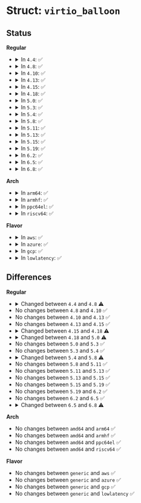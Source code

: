 # Struct: <code>virtio_balloon</code>

## Status
<b>Regular</b>
<ul>
<li>
<details>
<summary>In <code>4.4</code>: ✅</summary>

```c
struct virtio_balloon {
    struct virtio_device *vdev;
    struct virtqueue *inflate_vq;
    struct virtqueue *deflate_vq;
    struct virtqueue *stats_vq;
    wait_queue_head_t config_change;
    struct task_struct *thread;
    wait_queue_head_t acked;
    unsigned int num_pages;
    struct balloon_dev_info vb_dev_info;
    struct mutex balloon_lock;
    unsigned int num_pfns;
    u32 pfns[256];
    int need_stats_update;
    struct virtio_balloon_stat stats[6];
    struct notifier_block nb;
};
```
</details>
</li>
<li>
<details>
<summary>In <code>4.8</code>: ✅</summary>

```c
struct virtio_balloon {
    struct virtio_device *vdev;
    struct virtqueue *inflate_vq;
    struct virtqueue *deflate_vq;
    struct virtqueue *stats_vq;
    struct work_struct update_balloon_stats_work;
    struct work_struct update_balloon_size_work;
    spinlock_t stop_update_lock;
    bool stop_update;
    wait_queue_head_t acked;
    unsigned int num_pages;
    struct balloon_dev_info vb_dev_info;
    struct mutex balloon_lock;
    unsigned int num_pfns;
    __virtio32 pfns[256];
    struct virtio_balloon_stat stats[7];
    struct notifier_block nb;
};
```
</details>
</li>
<li>
<details>
<summary>In <code>4.10</code>: ✅</summary>

```c
struct virtio_balloon {
    struct virtio_device *vdev;
    struct virtqueue *inflate_vq;
    struct virtqueue *deflate_vq;
    struct virtqueue *stats_vq;
    struct work_struct update_balloon_stats_work;
    struct work_struct update_balloon_size_work;
    spinlock_t stop_update_lock;
    bool stop_update;
    wait_queue_head_t acked;
    unsigned int num_pages;
    struct balloon_dev_info vb_dev_info;
    struct mutex balloon_lock;
    unsigned int num_pfns;
    __virtio32 pfns[256];
    struct virtio_balloon_stat stats[7];
    struct notifier_block nb;
};
```
</details>
</li>
<li>
<details>
<summary>In <code>4.13</code>: ✅</summary>

```c
struct virtio_balloon {
    struct virtio_device *vdev;
    struct virtqueue *inflate_vq;
    struct virtqueue *deflate_vq;
    struct virtqueue *stats_vq;
    struct work_struct update_balloon_stats_work;
    struct work_struct update_balloon_size_work;
    spinlock_t stop_update_lock;
    bool stop_update;
    wait_queue_head_t acked;
    unsigned int num_pages;
    struct balloon_dev_info vb_dev_info;
    struct mutex balloon_lock;
    unsigned int num_pfns;
    __virtio32 pfns[256];
    struct virtio_balloon_stat stats[7];
    struct notifier_block nb;
};
```
</details>
</li>
<li>
<details>
<summary>In <code>4.15</code>: ✅</summary>

```c
struct virtio_balloon {
    struct virtio_device *vdev;
    struct virtqueue *inflate_vq;
    struct virtqueue *deflate_vq;
    struct virtqueue *stats_vq;
    struct work_struct update_balloon_stats_work;
    struct work_struct update_balloon_size_work;
    spinlock_t stop_update_lock;
    bool stop_update;
    wait_queue_head_t acked;
    unsigned int num_pages;
    struct balloon_dev_info vb_dev_info;
    struct mutex balloon_lock;
    unsigned int num_pfns;
    __virtio32 pfns[256];
    struct virtio_balloon_stat stats[7];
    struct notifier_block nb;
};
```
</details>
</li>
<li>
<details>
<summary>In <code>4.18</code>: ✅</summary>

```c
struct virtio_balloon {
    struct virtio_device *vdev;
    struct virtqueue *inflate_vq;
    struct virtqueue *deflate_vq;
    struct virtqueue *stats_vq;
    struct work_struct update_balloon_stats_work;
    struct work_struct update_balloon_size_work;
    spinlock_t stop_update_lock;
    bool stop_update;
    wait_queue_head_t acked;
    unsigned int num_pages;
    struct balloon_dev_info vb_dev_info;
    struct mutex balloon_lock;
    unsigned int num_pfns;
    __virtio32 pfns[256];
    struct virtio_balloon_stat stats[10];
    struct notifier_block nb;
};
```
</details>
</li>
<li>
<details>
<summary>In <code>5.0</code>: ✅</summary>

```c
struct virtio_balloon {
    struct virtio_device *vdev;
    struct virtqueue *inflate_vq;
    struct virtqueue *deflate_vq;
    struct virtqueue *stats_vq;
    struct virtqueue *free_page_vq;
    struct workqueue_struct *balloon_wq;
    struct work_struct report_free_page_work;
    struct work_struct update_balloon_stats_work;
    struct work_struct update_balloon_size_work;
    spinlock_t stop_update_lock;
    bool stop_update;
    long unsigned int config_read_bitmap;
    struct list_head free_page_list;
    spinlock_t free_page_list_lock;
    long unsigned int num_free_page_blocks;
    u32 cmd_id_received_cache;
    __virtio32 cmd_id_active;
    __virtio32 cmd_id_stop;
    wait_queue_head_t acked;
    unsigned int num_pages;
    struct balloon_dev_info vb_dev_info;
    struct mutex balloon_lock;
    unsigned int num_pfns;
    __virtio32 pfns[256];
    struct virtio_balloon_stat stats[10];
    struct shrinker shrinker;
};
```
</details>
</li>
<li>
<details>
<summary>In <code>5.3</code>: ✅</summary>

```c
struct virtio_balloon {
    struct virtio_device *vdev;
    struct virtqueue *inflate_vq;
    struct virtqueue *deflate_vq;
    struct virtqueue *stats_vq;
    struct virtqueue *free_page_vq;
    struct workqueue_struct *balloon_wq;
    struct work_struct report_free_page_work;
    struct work_struct update_balloon_stats_work;
    struct work_struct update_balloon_size_work;
    spinlock_t stop_update_lock;
    bool stop_update;
    long unsigned int config_read_bitmap;
    struct list_head free_page_list;
    spinlock_t free_page_list_lock;
    long unsigned int num_free_page_blocks;
    u32 cmd_id_received_cache;
    __virtio32 cmd_id_active;
    __virtio32 cmd_id_stop;
    wait_queue_head_t acked;
    unsigned int num_pages;
    struct balloon_dev_info vb_dev_info;
    struct mutex balloon_lock;
    unsigned int num_pfns;
    __virtio32 pfns[256];
    struct virtio_balloon_stat stats[10];
    struct shrinker shrinker;
};
```
</details>
</li>
<li>
<details>
<summary>In <code>5.4</code>: ✅</summary>

```c
struct virtio_balloon {
    struct virtio_device *vdev;
    struct virtqueue *inflate_vq;
    struct virtqueue *deflate_vq;
    struct virtqueue *stats_vq;
    struct virtqueue *free_page_vq;
    struct workqueue_struct *balloon_wq;
    struct work_struct report_free_page_work;
    struct work_struct update_balloon_stats_work;
    struct work_struct update_balloon_size_work;
    spinlock_t stop_update_lock;
    bool stop_update;
    long unsigned int config_read_bitmap;
    struct list_head free_page_list;
    spinlock_t free_page_list_lock;
    long unsigned int num_free_page_blocks;
    u32 cmd_id_received_cache;
    __virtio32 cmd_id_active;
    __virtio32 cmd_id_stop;
    wait_queue_head_t acked;
    unsigned int num_pages;
    struct balloon_dev_info vb_dev_info;
    struct mutex balloon_lock;
    unsigned int num_pfns;
    __virtio32 pfns[256];
    struct virtio_balloon_stat stats[10];
    struct shrinker shrinker;
};
```
</details>
</li>
<li>
<details>
<summary>In <code>5.8</code>: ✅</summary>

```c
struct virtio_balloon {
    struct virtio_device *vdev;
    struct virtqueue *inflate_vq;
    struct virtqueue *deflate_vq;
    struct virtqueue *stats_vq;
    struct virtqueue *free_page_vq;
    struct workqueue_struct *balloon_wq;
    struct work_struct report_free_page_work;
    struct work_struct update_balloon_stats_work;
    struct work_struct update_balloon_size_work;
    spinlock_t stop_update_lock;
    bool stop_update;
    long unsigned int config_read_bitmap;
    struct list_head free_page_list;
    spinlock_t free_page_list_lock;
    long unsigned int num_free_page_blocks;
    u32 cmd_id_received_cache;
    __virtio32 cmd_id_active;
    __virtio32 cmd_id_stop;
    wait_queue_head_t acked;
    unsigned int num_pages;
    struct balloon_dev_info vb_dev_info;
    struct mutex balloon_lock;
    unsigned int num_pfns;
    __virtio32 pfns[256];
    struct virtio_balloon_stat stats[10];
    struct shrinker shrinker;
    struct notifier_block oom_nb;
    struct virtqueue *reporting_vq;
    struct page_reporting_dev_info pr_dev_info;
};
```
</details>
</li>
<li>
<details>
<summary>In <code>5.11</code>: ✅</summary>

```c
struct virtio_balloon {
    struct virtio_device *vdev;
    struct virtqueue *inflate_vq;
    struct virtqueue *deflate_vq;
    struct virtqueue *stats_vq;
    struct virtqueue *free_page_vq;
    struct workqueue_struct *balloon_wq;
    struct work_struct report_free_page_work;
    struct work_struct update_balloon_stats_work;
    struct work_struct update_balloon_size_work;
    spinlock_t stop_update_lock;
    bool stop_update;
    long unsigned int config_read_bitmap;
    struct list_head free_page_list;
    spinlock_t free_page_list_lock;
    long unsigned int num_free_page_blocks;
    u32 cmd_id_received_cache;
    __virtio32 cmd_id_active;
    __virtio32 cmd_id_stop;
    wait_queue_head_t acked;
    unsigned int num_pages;
    struct balloon_dev_info vb_dev_info;
    struct mutex balloon_lock;
    unsigned int num_pfns;
    __virtio32 pfns[256];
    struct virtio_balloon_stat stats[10];
    struct shrinker shrinker;
    struct notifier_block oom_nb;
    struct virtqueue *reporting_vq;
    struct page_reporting_dev_info pr_dev_info;
};
```
</details>
</li>
<li>
<details>
<summary>In <code>5.13</code>: ✅</summary>

```c
struct virtio_balloon {
    struct virtio_device *vdev;
    struct virtqueue *inflate_vq;
    struct virtqueue *deflate_vq;
    struct virtqueue *stats_vq;
    struct virtqueue *free_page_vq;
    struct workqueue_struct *balloon_wq;
    struct work_struct report_free_page_work;
    struct work_struct update_balloon_stats_work;
    struct work_struct update_balloon_size_work;
    spinlock_t stop_update_lock;
    bool stop_update;
    long unsigned int config_read_bitmap;
    struct list_head free_page_list;
    spinlock_t free_page_list_lock;
    long unsigned int num_free_page_blocks;
    u32 cmd_id_received_cache;
    __virtio32 cmd_id_active;
    __virtio32 cmd_id_stop;
    wait_queue_head_t acked;
    unsigned int num_pages;
    struct balloon_dev_info vb_dev_info;
    struct mutex balloon_lock;
    unsigned int num_pfns;
    __virtio32 pfns[256];
    struct virtio_balloon_stat stats[10];
    struct shrinker shrinker;
    struct notifier_block oom_nb;
    struct virtqueue *reporting_vq;
    struct page_reporting_dev_info pr_dev_info;
};
```
</details>
</li>
<li>
<details>
<summary>In <code>5.15</code>: ✅</summary>

```c
struct virtio_balloon {
    struct virtio_device *vdev;
    struct virtqueue *inflate_vq;
    struct virtqueue *deflate_vq;
    struct virtqueue *stats_vq;
    struct virtqueue *free_page_vq;
    struct workqueue_struct *balloon_wq;
    struct work_struct report_free_page_work;
    struct work_struct update_balloon_stats_work;
    struct work_struct update_balloon_size_work;
    spinlock_t stop_update_lock;
    bool stop_update;
    long unsigned int config_read_bitmap;
    struct list_head free_page_list;
    spinlock_t free_page_list_lock;
    long unsigned int num_free_page_blocks;
    u32 cmd_id_received_cache;
    __virtio32 cmd_id_active;
    __virtio32 cmd_id_stop;
    wait_queue_head_t acked;
    unsigned int num_pages;
    struct balloon_dev_info vb_dev_info;
    struct mutex balloon_lock;
    unsigned int num_pfns;
    __virtio32 pfns[256];
    struct virtio_balloon_stat stats[10];
    struct shrinker shrinker;
    struct notifier_block oom_nb;
    struct virtqueue *reporting_vq;
    struct page_reporting_dev_info pr_dev_info;
};
```
</details>
</li>
<li>
<details>
<summary>In <code>5.19</code>: ✅</summary>

```c
struct virtio_balloon {
    struct virtio_device *vdev;
    struct virtqueue *inflate_vq;
    struct virtqueue *deflate_vq;
    struct virtqueue *stats_vq;
    struct virtqueue *free_page_vq;
    struct workqueue_struct *balloon_wq;
    struct work_struct report_free_page_work;
    struct work_struct update_balloon_stats_work;
    struct work_struct update_balloon_size_work;
    spinlock_t stop_update_lock;
    bool stop_update;
    long unsigned int config_read_bitmap;
    struct list_head free_page_list;
    spinlock_t free_page_list_lock;
    long unsigned int num_free_page_blocks;
    u32 cmd_id_received_cache;
    __virtio32 cmd_id_active;
    __virtio32 cmd_id_stop;
    wait_queue_head_t acked;
    unsigned int num_pages;
    struct balloon_dev_info vb_dev_info;
    struct mutex balloon_lock;
    unsigned int num_pfns;
    __virtio32 pfns[256];
    struct virtio_balloon_stat stats[10];
    struct shrinker shrinker;
    struct notifier_block oom_nb;
    struct virtqueue *reporting_vq;
    struct page_reporting_dev_info pr_dev_info;
};
```
</details>
</li>
<li>
<details>
<summary>In <code>6.2</code>: ✅</summary>

```c
struct virtio_balloon {
    struct virtio_device *vdev;
    struct virtqueue *inflate_vq;
    struct virtqueue *deflate_vq;
    struct virtqueue *stats_vq;
    struct virtqueue *free_page_vq;
    struct workqueue_struct *balloon_wq;
    struct work_struct report_free_page_work;
    struct work_struct update_balloon_stats_work;
    struct work_struct update_balloon_size_work;
    spinlock_t stop_update_lock;
    bool stop_update;
    long unsigned int config_read_bitmap;
    struct list_head free_page_list;
    spinlock_t free_page_list_lock;
    long unsigned int num_free_page_blocks;
    u32 cmd_id_received_cache;
    __virtio32 cmd_id_active;
    __virtio32 cmd_id_stop;
    wait_queue_head_t acked;
    unsigned int num_pages;
    struct balloon_dev_info vb_dev_info;
    struct mutex balloon_lock;
    unsigned int num_pfns;
    __virtio32 pfns[256];
    struct virtio_balloon_stat stats[10];
    struct shrinker shrinker;
    struct notifier_block oom_nb;
    struct virtqueue *reporting_vq;
    struct page_reporting_dev_info pr_dev_info;
};
```
</details>
</li>
<li>
<details>
<summary>In <code>6.5</code>: ✅</summary>

```c
struct virtio_balloon {
    struct virtio_device *vdev;
    struct virtqueue *inflate_vq;
    struct virtqueue *deflate_vq;
    struct virtqueue *stats_vq;
    struct virtqueue *free_page_vq;
    struct workqueue_struct *balloon_wq;
    struct work_struct report_free_page_work;
    struct work_struct update_balloon_stats_work;
    struct work_struct update_balloon_size_work;
    spinlock_t stop_update_lock;
    bool stop_update;
    long unsigned int config_read_bitmap;
    struct list_head free_page_list;
    spinlock_t free_page_list_lock;
    long unsigned int num_free_page_blocks;
    u32 cmd_id_received_cache;
    __virtio32 cmd_id_active;
    __virtio32 cmd_id_stop;
    wait_queue_head_t acked;
    unsigned int num_pages;
    struct balloon_dev_info vb_dev_info;
    struct mutex balloon_lock;
    unsigned int num_pfns;
    __virtio32 pfns[256];
    struct virtio_balloon_stat stats[10];
    struct shrinker shrinker;
    struct notifier_block oom_nb;
    struct virtqueue *reporting_vq;
    struct page_reporting_dev_info pr_dev_info;
};
```
</details>
</li>
<li>
<details>
<summary>In <code>6.8</code>: ✅</summary>

```c
struct virtio_balloon {
    struct virtio_device *vdev;
    struct virtqueue *inflate_vq;
    struct virtqueue *deflate_vq;
    struct virtqueue *stats_vq;
    struct virtqueue *free_page_vq;
    struct workqueue_struct *balloon_wq;
    struct work_struct report_free_page_work;
    struct work_struct update_balloon_stats_work;
    struct work_struct update_balloon_size_work;
    spinlock_t stop_update_lock;
    bool stop_update;
    long unsigned int config_read_bitmap;
    struct list_head free_page_list;
    spinlock_t free_page_list_lock;
    long unsigned int num_free_page_blocks;
    u32 cmd_id_received_cache;
    __virtio32 cmd_id_active;
    __virtio32 cmd_id_stop;
    wait_queue_head_t acked;
    unsigned int num_pages;
    struct balloon_dev_info vb_dev_info;
    struct mutex balloon_lock;
    unsigned int num_pfns;
    __virtio32 pfns[256];
    struct virtio_balloon_stat stats[10];
    struct shrinker *shrinker;
    struct notifier_block oom_nb;
    struct virtqueue *reporting_vq;
    struct page_reporting_dev_info pr_dev_info;
    spinlock_t adjustment_lock;
    bool adjustment_signal_pending;
    bool adjustment_in_progress;
};
```
</details>
</li>
</ul>
<b>Arch</b>
<ul>
<li>
<details>
<summary>In <code>arm64</code>: ✅</summary>

```c
struct virtio_balloon {
    struct virtio_device *vdev;
    struct virtqueue *inflate_vq;
    struct virtqueue *deflate_vq;
    struct virtqueue *stats_vq;
    struct virtqueue *free_page_vq;
    struct workqueue_struct *balloon_wq;
    struct work_struct report_free_page_work;
    struct work_struct update_balloon_stats_work;
    struct work_struct update_balloon_size_work;
    spinlock_t stop_update_lock;
    bool stop_update;
    long unsigned int config_read_bitmap;
    struct list_head free_page_list;
    spinlock_t free_page_list_lock;
    long unsigned int num_free_page_blocks;
    u32 cmd_id_received_cache;
    __virtio32 cmd_id_active;
    __virtio32 cmd_id_stop;
    wait_queue_head_t acked;
    unsigned int num_pages;
    struct balloon_dev_info vb_dev_info;
    struct mutex balloon_lock;
    unsigned int num_pfns;
    __virtio32 pfns[256];
    struct virtio_balloon_stat stats[10];
    struct shrinker shrinker;
};
```
</details>
</li>
<li>
<details>
<summary>In <code>armhf</code>: ✅</summary>

```c
struct virtio_balloon {
    struct virtio_device *vdev;
    struct virtqueue *inflate_vq;
    struct virtqueue *deflate_vq;
    struct virtqueue *stats_vq;
    struct virtqueue *free_page_vq;
    struct workqueue_struct *balloon_wq;
    struct work_struct report_free_page_work;
    struct work_struct update_balloon_stats_work;
    struct work_struct update_balloon_size_work;
    spinlock_t stop_update_lock;
    bool stop_update;
    long unsigned int config_read_bitmap;
    struct list_head free_page_list;
    spinlock_t free_page_list_lock;
    long unsigned int num_free_page_blocks;
    u32 cmd_id_received_cache;
    __virtio32 cmd_id_active;
    __virtio32 cmd_id_stop;
    wait_queue_head_t acked;
    unsigned int num_pages;
    struct balloon_dev_info vb_dev_info;
    struct mutex balloon_lock;
    unsigned int num_pfns;
    __virtio32 pfns[256];
    struct virtio_balloon_stat stats[10];
    struct shrinker shrinker;
};
```
</details>
</li>
<li>
<details>
<summary>In <code>ppc64el</code>: ✅</summary>

```c
struct virtio_balloon {
    struct virtio_device *vdev;
    struct virtqueue *inflate_vq;
    struct virtqueue *deflate_vq;
    struct virtqueue *stats_vq;
    struct virtqueue *free_page_vq;
    struct workqueue_struct *balloon_wq;
    struct work_struct report_free_page_work;
    struct work_struct update_balloon_stats_work;
    struct work_struct update_balloon_size_work;
    spinlock_t stop_update_lock;
    bool stop_update;
    long unsigned int config_read_bitmap;
    struct list_head free_page_list;
    spinlock_t free_page_list_lock;
    long unsigned int num_free_page_blocks;
    u32 cmd_id_received_cache;
    __virtio32 cmd_id_active;
    __virtio32 cmd_id_stop;
    wait_queue_head_t acked;
    unsigned int num_pages;
    struct balloon_dev_info vb_dev_info;
    struct mutex balloon_lock;
    unsigned int num_pfns;
    __virtio32 pfns[256];
    struct virtio_balloon_stat stats[10];
    struct shrinker shrinker;
};
```
</details>
</li>
<li>
<details>
<summary>In <code>riscv64</code>: ✅</summary>

```c
struct virtio_balloon {
    struct virtio_device *vdev;
    struct virtqueue *inflate_vq;
    struct virtqueue *deflate_vq;
    struct virtqueue *stats_vq;
    struct virtqueue *free_page_vq;
    struct workqueue_struct *balloon_wq;
    struct work_struct report_free_page_work;
    struct work_struct update_balloon_stats_work;
    struct work_struct update_balloon_size_work;
    spinlock_t stop_update_lock;
    bool stop_update;
    long unsigned int config_read_bitmap;
    struct list_head free_page_list;
    spinlock_t free_page_list_lock;
    long unsigned int num_free_page_blocks;
    u32 cmd_id_received_cache;
    __virtio32 cmd_id_active;
    __virtio32 cmd_id_stop;
    wait_queue_head_t acked;
    unsigned int num_pages;
    struct balloon_dev_info vb_dev_info;
    struct mutex balloon_lock;
    unsigned int num_pfns;
    __virtio32 pfns[256];
    struct virtio_balloon_stat stats[10];
    struct shrinker shrinker;
};
```
</details>
</li>
</ul>
<b>Flavor</b>
<ul>
<li>
<details>
<summary>In <code>aws</code>: ✅</summary>

```c
struct virtio_balloon {
    struct virtio_device *vdev;
    struct virtqueue *inflate_vq;
    struct virtqueue *deflate_vq;
    struct virtqueue *stats_vq;
    struct virtqueue *free_page_vq;
    struct workqueue_struct *balloon_wq;
    struct work_struct report_free_page_work;
    struct work_struct update_balloon_stats_work;
    struct work_struct update_balloon_size_work;
    spinlock_t stop_update_lock;
    bool stop_update;
    long unsigned int config_read_bitmap;
    struct list_head free_page_list;
    spinlock_t free_page_list_lock;
    long unsigned int num_free_page_blocks;
    u32 cmd_id_received_cache;
    __virtio32 cmd_id_active;
    __virtio32 cmd_id_stop;
    wait_queue_head_t acked;
    unsigned int num_pages;
    struct balloon_dev_info vb_dev_info;
    struct mutex balloon_lock;
    unsigned int num_pfns;
    __virtio32 pfns[256];
    struct virtio_balloon_stat stats[10];
    struct shrinker shrinker;
};
```
</details>
</li>
<li>
<details>
<summary>In <code>azure</code>: ✅</summary>

```c
struct virtio_balloon {
    struct virtio_device *vdev;
    struct virtqueue *inflate_vq;
    struct virtqueue *deflate_vq;
    struct virtqueue *stats_vq;
    struct virtqueue *free_page_vq;
    struct workqueue_struct *balloon_wq;
    struct work_struct report_free_page_work;
    struct work_struct update_balloon_stats_work;
    struct work_struct update_balloon_size_work;
    spinlock_t stop_update_lock;
    bool stop_update;
    long unsigned int config_read_bitmap;
    struct list_head free_page_list;
    spinlock_t free_page_list_lock;
    long unsigned int num_free_page_blocks;
    u32 cmd_id_received_cache;
    __virtio32 cmd_id_active;
    __virtio32 cmd_id_stop;
    wait_queue_head_t acked;
    unsigned int num_pages;
    struct balloon_dev_info vb_dev_info;
    struct mutex balloon_lock;
    unsigned int num_pfns;
    __virtio32 pfns[256];
    struct virtio_balloon_stat stats[10];
    struct shrinker shrinker;
};
```
</details>
</li>
<li>
<details>
<summary>In <code>gcp</code>: ✅</summary>

```c
struct virtio_balloon {
    struct virtio_device *vdev;
    struct virtqueue *inflate_vq;
    struct virtqueue *deflate_vq;
    struct virtqueue *stats_vq;
    struct virtqueue *free_page_vq;
    struct workqueue_struct *balloon_wq;
    struct work_struct report_free_page_work;
    struct work_struct update_balloon_stats_work;
    struct work_struct update_balloon_size_work;
    spinlock_t stop_update_lock;
    bool stop_update;
    long unsigned int config_read_bitmap;
    struct list_head free_page_list;
    spinlock_t free_page_list_lock;
    long unsigned int num_free_page_blocks;
    u32 cmd_id_received_cache;
    __virtio32 cmd_id_active;
    __virtio32 cmd_id_stop;
    wait_queue_head_t acked;
    unsigned int num_pages;
    struct balloon_dev_info vb_dev_info;
    struct mutex balloon_lock;
    unsigned int num_pfns;
    __virtio32 pfns[256];
    struct virtio_balloon_stat stats[10];
    struct shrinker shrinker;
};
```
</details>
</li>
<li>
<details>
<summary>In <code>lowlatency</code>: ✅</summary>

```c
struct virtio_balloon {
    struct virtio_device *vdev;
    struct virtqueue *inflate_vq;
    struct virtqueue *deflate_vq;
    struct virtqueue *stats_vq;
    struct virtqueue *free_page_vq;
    struct workqueue_struct *balloon_wq;
    struct work_struct report_free_page_work;
    struct work_struct update_balloon_stats_work;
    struct work_struct update_balloon_size_work;
    spinlock_t stop_update_lock;
    bool stop_update;
    long unsigned int config_read_bitmap;
    struct list_head free_page_list;
    spinlock_t free_page_list_lock;
    long unsigned int num_free_page_blocks;
    u32 cmd_id_received_cache;
    __virtio32 cmd_id_active;
    __virtio32 cmd_id_stop;
    wait_queue_head_t acked;
    unsigned int num_pages;
    struct balloon_dev_info vb_dev_info;
    struct mutex balloon_lock;
    unsigned int num_pfns;
    __virtio32 pfns[256];
    struct virtio_balloon_stat stats[10];
    struct shrinker shrinker;
};
```
</details>
</li>
</ul>

## Differences
<b>Regular</b>
<ul>
<li>
<details>
<summary>Changed between <code>4.4</code> and <code>4.8</code> ⚠️</summary>
<ul>
<li>
<b>Field added. </b>
<code>struct work_struct update_balloon_stats_work</code>
</li>
<li>
<b>Field added. </b>
<code>struct work_struct update_balloon_size_work</code>
</li>
<li>
<b>Field added. </b>
<code>spinlock_t stop_update_lock</code>
</li>
<li>
<b>Field added. </b>
<code>bool stop_update</code>
</li>
<li>
<b>Field removed. </b>
<code>wait_queue_head_t config_change</code>
</li>
<li>
<b>Field removed. </b>
<code>struct task_struct *thread</code>
</li>
<li>
<b>Field removed. </b>
<code>int need_stats_update</code>
</li>
<li>
<b>Field type changed. </b>
<code>u32 pfns[256]</code> ➡️ <code>__virtio32 pfns[256]</code>
</li>
<li>
<b>Field type changed. </b>
<code>struct virtio_balloon_stat stats[6]</code> ➡️ <code>struct virtio_balloon_stat stats[7]</code>
</li>
</ul>
</details>
</li>
<li>
No changes between <code>4.8</code> and <code>4.10</code> ✅
</li>
<li>
No changes between <code>4.10</code> and <code>4.13</code> ✅
</li>
<li>
No changes between <code>4.13</code> and <code>4.15</code> ✅
</li>
<li>
<details>
<summary>Changed between <code>4.15</code> and <code>4.18</code> ⚠️</summary>
<ul>
<li>
<b>Field type changed. </b>
<code>struct virtio_balloon_stat stats[7]</code> ➡️ <code>struct virtio_balloon_stat stats[10]</code>
</li>
</ul>
</details>
</li>
<li>
<details>
<summary>Changed between <code>4.18</code> and <code>5.0</code> ⚠️</summary>
<ul>
<li>
<b>Field added. </b>
<code>struct virtqueue *free_page_vq</code>
</li>
<li>
<b>Field added. </b>
<code>struct workqueue_struct *balloon_wq</code>
</li>
<li>
<b>Field added. </b>
<code>struct work_struct report_free_page_work</code>
</li>
<li>
<b>Field added. </b>
<code>long unsigned int config_read_bitmap</code>
</li>
<li>
<b>Field added. </b>
<code>struct list_head free_page_list</code>
</li>
<li>
<b>Field added. </b>
<code>spinlock_t free_page_list_lock</code>
</li>
<li>
<b>Field added. </b>
<code>long unsigned int num_free_page_blocks</code>
</li>
<li>
<b>Field added. </b>
<code>u32 cmd_id_received_cache</code>
</li>
<li>
<b>Field added. </b>
<code>__virtio32 cmd_id_active</code>
</li>
<li>
<b>Field added. </b>
<code>__virtio32 cmd_id_stop</code>
</li>
<li>
<b>Field added. </b>
<code>struct shrinker shrinker</code>
</li>
<li>
<b>Field removed. </b>
<code>struct notifier_block nb</code>
</li>
</ul>
</details>
</li>
<li>
No changes between <code>5.0</code> and <code>5.3</code> ✅
</li>
<li>
No changes between <code>5.3</code> and <code>5.4</code> ✅
</li>
<li>
<details>
<summary>Changed between <code>5.4</code> and <code>5.8</code> ⚠️</summary>
<ul>
<li>
<b>Field added. </b>
<code>struct notifier_block oom_nb</code>
</li>
<li>
<b>Field added. </b>
<code>struct virtqueue *reporting_vq</code>
</li>
<li>
<b>Field added. </b>
<code>struct page_reporting_dev_info pr_dev_info</code>
</li>
</ul>
</details>
</li>
<li>
No changes between <code>5.8</code> and <code>5.11</code> ✅
</li>
<li>
No changes between <code>5.11</code> and <code>5.13</code> ✅
</li>
<li>
No changes between <code>5.13</code> and <code>5.15</code> ✅
</li>
<li>
No changes between <code>5.15</code> and <code>5.19</code> ✅
</li>
<li>
No changes between <code>5.19</code> and <code>6.2</code> ✅
</li>
<li>
No changes between <code>6.2</code> and <code>6.5</code> ✅
</li>
<li>
<details>
<summary>Changed between <code>6.5</code> and <code>6.8</code> ⚠️</summary>
<ul>
<li>
<b>Field added. </b>
<code>spinlock_t adjustment_lock</code>
</li>
<li>
<b>Field added. </b>
<code>bool adjustment_signal_pending</code>
</li>
<li>
<b>Field added. </b>
<code>bool adjustment_in_progress</code>
</li>
<li>
<b>Field type changed. </b>
<code>struct shrinker shrinker</code> ➡️ <code>struct shrinker *shrinker</code>
</li>
</ul>
</details>
</li>
</ul>
<b>Arch</b>
<ul>
<li>
No changes between <code>amd64</code> and <code>arm64</code> ✅
</li>
<li>
No changes between <code>amd64</code> and <code>armhf</code> ✅
</li>
<li>
No changes between <code>amd64</code> and <code>ppc64el</code> ✅
</li>
<li>
No changes between <code>amd64</code> and <code>riscv64</code> ✅
</li>
</ul>
<b>Flavor</b>
<ul>
<li>
No changes between <code>generic</code> and <code>aws</code> ✅
</li>
<li>
No changes between <code>generic</code> and <code>azure</code> ✅
</li>
<li>
No changes between <code>generic</code> and <code>gcp</code> ✅
</li>
<li>
No changes between <code>generic</code> and <code>lowlatency</code> ✅
</li>
</ul>
